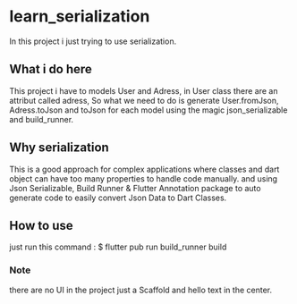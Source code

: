 # learn_serialization

In this project i just trying to use serialization.

## What i do here

This project i have to models User and Adress, in User class there are an attribut called adress, So what we need to do is generate User.fromJson, Adress.toJson and toJson for each model using the magic json_serializable and build_runner.

## Why serialization
This is a good approach for complex applications where classes and dart object can have too many properties to handle code manually. and using Json Serializable, Build Runner & Flutter Annotation package to auto generate code to easily convert Json Data to Dart Classes.

## How to use
just run this command :
    $ flutter pub run build_runner build

### Note
there are no UI in the project just a Scaffold and hello text in the center.
